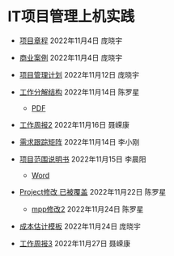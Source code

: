 # IT项目管理上机实践
- [项目章程](项目章程.md) 2022年11月4日 庞晓宇
- [商业案例](商业案例.md) 2022年11月4日 庞晓宇

- [项目管理计划](项目管理计划.md) 2022年11月12日 庞晓宇
- [工作分解结构](工作分解结构.mpp) 2022年11月14日 陈罗星
  - [PDF](工作分解结构.pdf)
- [工作周报2](工作周报2.docx) 2022年11月16日 聂嵘康
- [需求跟踪矩阵](需求跟踪矩阵.md) 2022年11月14日 李小刚
- [项目范围说明书](项目范围说明书.md) 2022年11月15日 李晨阳
  - [Word](项目范围说明书.doc)
- [Project修改 已被覆盖](安宠居.mpp) 2022年11月22日 陈罗星
  - [mpp修改2](安宠居.mpp) 2022年11月24日 陈罗星
- [成本估计模板](安宠居2.xlsx) 2022年11月24日 庞晓宇
- [工作周报3](工作周报3.docx) 2022年11月27日 聂嵘康
